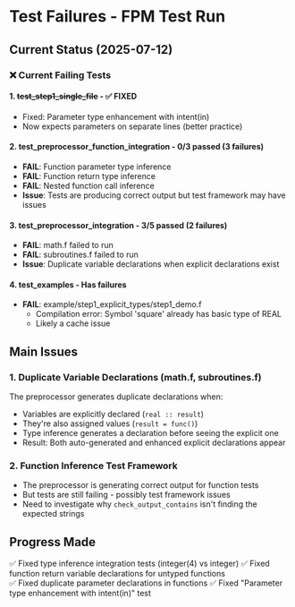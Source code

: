 # Test Failures - FPM Test Run

## Current Status (2025-07-12)

### ❌ **Current Failing Tests**

#### 1. ~~test_step1_single_file~~ - ✅ FIXED
- Fixed: Parameter type enhancement with intent(in)
- Now expects parameters on separate lines (better practice)

#### 2. test_preprocessor_function_integration - 0/3 passed (3 failures)
- **FAIL**: Function parameter type inference
- **FAIL**: Function return type inference  
- **FAIL**: Nested function call inference
- **Issue**: Tests are producing correct output but test framework may have issues

#### 3. test_preprocessor_integration - 3/5 passed (2 failures)
- **FAIL**: math.f failed to run
- **FAIL**: subroutines.f failed to run
- **Issue**: Duplicate variable declarations when explicit declarations exist

#### 4. test_examples - Has failures
- **FAIL**: example/step1_explicit_types/step1_demo.f 
  - Compilation error: Symbol 'square' already has basic type of REAL
  - Likely a cache issue

## Main Issues

### 1. **Duplicate Variable Declarations** (math.f, subroutines.f)
The preprocessor generates duplicate declarations when:
- Variables are explicitly declared (`real :: result`)
- They're also assigned values (`result = func()`)
- Type inference generates a declaration before seeing the explicit one
- Result: Both auto-generated and enhanced explicit declarations appear

### 2. **Function Inference Test Framework**
- The preprocessor is generating correct output for function tests
- But tests are still failing - possibly test framework issues
- Need to investigate why `check_output_contains` isn't finding the expected strings

## Progress Made

✅ Fixed type inference integration tests (integer(4) vs integer)
✅ Fixed function return variable declarations for untyped functions  
✅ Fixed duplicate parameter declarations in functions
✅ Fixed "Parameter type enhancement with intent(in)" test